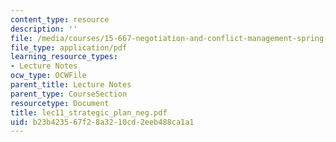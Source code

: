 ```yaml
---
content_type: resource
description: ''
file: /media/courses/15-667-negotiation-and-conflict-management-spring-2001/b23b423567f28a3210cd2eeb488ca1a1_lec11_strategic_plan_neg.pdf
file_type: application/pdf
learning_resource_types:
- Lecture Notes
ocw_type: OCWFile
parent_title: Lecture Notes
parent_type: CourseSection
resourcetype: Document
title: lec11_strategic_plan_neg.pdf
uid: b23b4235-67f2-8a32-10cd-2eeb488ca1a1
---
```

